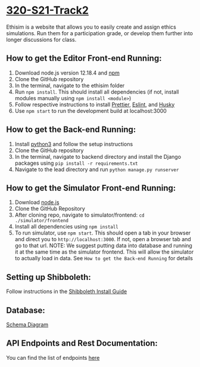 
# [320-S21-Track2](https://github.com/david-fisher/320-S21-Track2/)

Ethisim is a website that allows you to easily create and assign ethics
simulations. Run them for a participation grade, or
develop them further into longer discussions for class.

## How to get the Editor Front-end Running:
1. Download node.js version 12.18.4 and [npm](https://www.npmjs.com/get-npm)
2. Clone the GitHub repository
3. In the terminal, navigate to the ethisim folder
4. Run `npm install`. This should install all dependencies (if not, install modules manually using `npm install <module>`)
5. Follow respective instructions to install [Prettier](https://prettier.io/docs/en/install.html), [Eslint](https://www.npmjs.com/package/eslint), and [Husky](https://www.npmjs.com/package/husky) 
6. Use `npm start` to run the development build at localhost:3000

## How to get the Back-end Running:
1. Install [python3](https://www.python.org/downloads/) and follow the setup instructions
2. Clone the GitHub repository
3. In the terminal, navigate to backend directory and install the Django packages using `pip install -r requirements.txt`
4. Navigate to the lead directory and run `python manage.py runserver`

## How to get the Simulator Front-end Running:
1. Download [node.js](https://nodejs.org/en/download/)
2. Clone the GitHub Repository
3. After cloning repo, navigate to simulator/frontend: `cd ./simulator/frontend`
4. Install all dependencies using `npm install`
5. To run simulator, use `npm start`. This should open a tab in your browser and direct you to `http://localhost:3000`. If not, open a browser tab and go to that url. NOTE: We suggest putting data into database and running it at the same time as the simulator frontend. This will allow the simulator to actually load in data. See `How to get the Back-end Running` for details

## Setting up Shibboleth:
Follow instructions in the [Shibboleth Install Guide](shib_install.md)

## Database:
[Schema Diagram](https://github.com/david-fisher/320-S21-Track2/blob/main/ZOOMba/Zoomba_Schema.sql)

## API Endpoints and Rest Documentation:
You can find the list of endpoints [here](https://docs.google.com/document/d/1QSiUe21Z_TgT5XZKyR0twevRM864_AswxzVdYLwqW1I/edit?usp=sharing)
